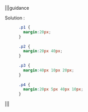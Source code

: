 |||guidance

Solution :

```css
      .p1 {
        margin:20px;
      }
      
      .p2 {
        margin:20px 40px;
      }
      
      .p3 {
        margin:40px 10px 20px;
      }
      
      .p4 {
        margin:20px 5px 40px 10px;
      }
```

|||
